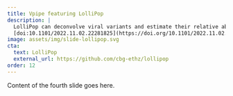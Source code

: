 ```yaml
---
title: Vpipe featuring LolliPop
description: |
  LolliPop can deconvolve viral variants and estimate their relative abundance. It is robust to noise and leverages time series data.
  [doi:10.1101/2022.11.02.22281825](https://doi.org/10.1101/2022.11.02.22281825)
image: assets/img/slide-lollipop.svg
cta:
  text: LolliPop
  external_url: https://github.com/cbg-ethz/lollipop
order: 12
---
```


Content of the fourth slide goes here.
